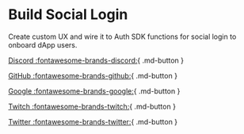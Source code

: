 # Build Social Login

Create custom UX and wire it to Auth SDK functions for social login to onboard dApp users.

[Discord :fontawesome-brands-discord:](./wallet_discord_oauth.md){ .md-button }

[GitHub :fontawesome-brands-github:](./wallet_github_oauth.md){ .md-button }

[Google :fontawesome-brands-google:](./wallet_google_oauth.md){ .md-button }

[Twitch :fontawesome-brands-twitch:](./wallet_twitch_oauth.md){ .md-button }

[Twitter :fontawesome-brands-twitter:](./wallet_twitter_oauth.md){ .md-button }